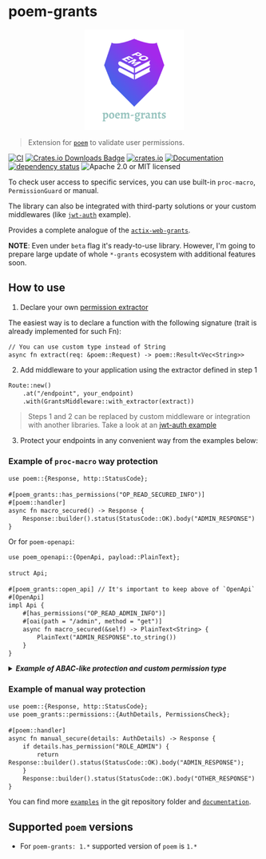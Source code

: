 # poem-grants

<p align="center">
    <img alt="poem-grants" src="https://github.com/DDtKey/poem-grants/raw/main/logo.png">
</p>

> Extension for [`poem`] to validate user permissions.

[![CI](https://github.com/DDtKey/poem-grants/workflows/CI/badge.svg)](https://github.com/DDtKey/poem-grants/actions)
[![Crates.io Downloads Badge](https://img.shields.io/crates/d/poem-grants)](https://crates.io/crates/poem-grants)
[![crates.io](https://img.shields.io/crates/v/poem-grants)](https://crates.io/crates/poem-grants)
[![Documentation](https://docs.rs/poem-grants/badge.svg)](https://docs.rs/poem-grants)
[![dependency status](https://deps.rs/repo/github/DDtKey/poem-grants/status.svg)](https://deps.rs/repo/github/DDtKey/poem-grants)
![Apache 2.0 or MIT licensed](https://img.shields.io/crates/l/poem-grants)

To check user access to specific services, you can use built-in `proc-macro`, `PermissionGuard` or manual.

The library can also be integrated with third-party solutions or your custom middlewares (like [`jwt-auth`] example).

Provides a complete analogue of the [`actix-web-grants`].

**NOTE**: Even under `beta` flag it's ready-to-use library. However, I'm going to prepare large update of whole `*-grants` ecosystem with additional features soon. 


## How to use


1. Declare your own [permission extractor](srcermissions/extractors.rs)
   
The easiest way is to declare a function with the following signature (trait is already implemented for such Fn):
```rust,ignore
// You can use custom type instead of String
async fn extract(req: &poem::Request) -> poem::Result<Vec<String>>
```

2. Add middleware to your application using the extractor defined in step 1
   
```rust,ignore
Route::new()
    .at("/endpoint", your_endpoint)
    .with(GrantsMiddleware::with_extractor(extract))
```

> Steps 1 and 2 can be replaced by custom middleware or integration with another libraries. Take a look at an [jwt-auth example](../examples/poem/jwt-auth/src/main.rs)

3. Protect your endpoints in any convenient way from the examples below:

### Example of `proc-macro` way protection
```rust,no_run
use poem::{Response, http::StatusCode};

#[poem_grants::has_permissions("OP_READ_SECURED_INFO")]
#[poem::handler]
async fn macro_secured() -> Response {
    Response::builder().status(StatusCode::OK).body("ADMIN_RESPONSE")
}
```

Or for `poem-openapi`:
```rust,no_run
use poem_openapi::{OpenApi, payload::PlainText};

struct Api;

#[poem_grants::open_api] // It's important to keep above of `OpenApi`
#[OpenApi]
impl Api {
    #[has_permissions("OP_READ_ADMIN_INFO")]
    #[oai(path = "/admin", method = "get")]
    async fn macro_secured(&self) -> PlainText<String> {
        PlainText("ADMIN_RESPONSE".to_string())
    }
}
```

<details>

<summary> <b><i> Example of ABAC-like protection and custom permission type </i></b></summary>
<br/>


Here is an example using the `type` and `secure` attributes. But these are independent features.

`secure` allows you to include some checks in the macro based on function params.

`type` allows you to use a custom type for the roles and permissions (then the middleware needs to be configured). 
Take a look at an [enum-role example](../examples/poem/enum-role/src/main.rs)

```rust,ignore
use poem::{Response, http::StatusCode, web};
use enums::Role::{self, ADMIN};
use dto::User;

#[poem_grants::has_role("ADMIN", type = "Role", secure = "*user_id == user.id")]
#[poem::handler]
async fn macro_secured(user_id: web::Path<i32>, user: web::Data<User>) -> Response {
    Response::builder().status(StatusCode::OK).body("some secured response")
}
```

</details>  

### Example of manual way protection
```rust,no_run
use poem::{Response, http::StatusCode};
use poem_grants::permissions::{AuthDetails, PermissionsCheck};

#[poem::handler]
async fn manual_secure(details: AuthDetails) -> Response {
    if details.has_permission("ROLE_ADMIN") {
        return Response::builder().status(StatusCode::OK).body("ADMIN_RESPONSE");
    }
    Response::builder().status(StatusCode::OK).body("OTHER_RESPONSE")
}
```

You can find more [`examples`] in the git repository folder and [`documentation`].

## Supported `poem` versions
* For `poem-grants: 1.*` supported version of `poem` is `1.*`

[`jwt-auth`]: https://github.com/DDtKey/poem-grants/blob/main/examples/jwt-auth
[`examples`]: https://github.com/DDtKey/poem-grants/tree/main/examples
[`documentation`]: https://docs.rs/poem-grants
[`poem`]: https://github.com/poem-web/poem
[`poem-openapi`]: https://github.com/poem-web/poem/tree/master/poem-openapi
[`actix-web-grants`]: https://github.com/DDtKey/actix-web-grants
